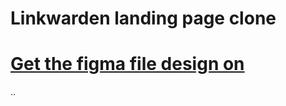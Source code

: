 # Linkwarden landing page clone 

# <a href="https://www.figma.com/design/CWFE222KgPWIM171dc3iBd/Linkwarden-Twitter?node-id=1-2&node-type=frame&t=AY27ZA9VvyJ2wiu8-0">Get the figma file design on </a>
..
